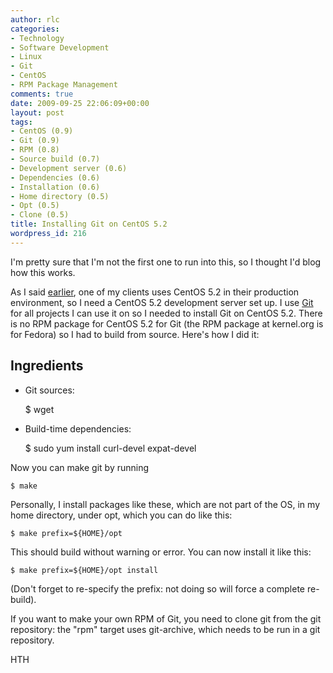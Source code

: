 ```yaml
---
author: rlc
categories:
- Technology
- Software Development
- Linux
- Git
- CentOS
- RPM Package Management
comments: true
date: 2009-09-25 22:06:09+00:00
layout: post
tags:
- CentOS (0.9)
- Git (0.9)
- RPM (0.8)
- Source build (0.7)
- Development server (0.6)
- Dependencies (0.6)
- Installation (0.6)
- Home directory (0.5)
- Opt (0.5)
- Clone (0.5)
title: Installing Git on CentOS 5.2
wordpress_id: 216
---
```


I'm pretty sure that I'm not the first one to run into this, so I thought I'd blog how this works.<!--more-->

As I said [earlier](/blog/2009/09/running-a-lamp-debian-vs-centos/), one of my clients uses CentOS 5.2 in their production environment, so I need a CentOS 5.2 development server set up. I use [Git](https://git-scm.com/) for all projects I can use it on so I needed to install Git on CentOS 5.2. There is no RPM package for CentOS 5.2 for Git (the RPM package at kernel.org is for Fedora) so I had to build from source. Here's how I did it:

## Ingredients

- Git sources:

  $ wget

- Build-time dependencies:

  $ sudo yum install curl-devel expat-devel

Now you can make git by running

    $ make

Personally, I install packages like these, which are not part of the OS, in my home directory, under opt, which you can do like this:

    $ make prefix=${HOME}/opt

This should build without warning or error. You can now install it like this:

    $ make prefix=${HOME}/opt install

(Don't forget to re-specify the prefix: not doing so will force a complete re-build).

If you want to make your own RPM of Git, you need to clone git from the git repository: the "rpm" target uses git-archive, which needs to be run in a git repository.

HTH
